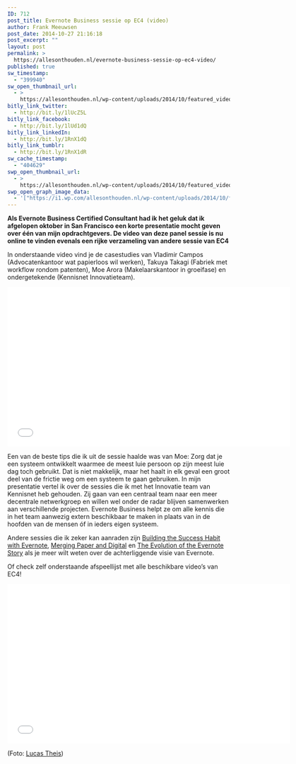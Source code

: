 ```yaml
---
ID: 712
post_title: Evernote Business sessie op EC4 (video)
author: Frank Meeuwsen
post_date: 2014-10-27 21:16:18
post_excerpt: ""
layout: post
permalink: >
  https://allesonthouden.nl/evernote-business-sessie-op-ec4-video/
published: true
sw_timestamp:
  - "399940"
sw_open_thumbnail_url:
  - >
    https://allesonthouden.nl/wp-content/uploads/2014/10/featured_videopanel.jpg
bitly_link_twitter:
  - http://bit.ly/1lUcZ5L
bitly_link_facebook:
  - http://bit.ly/1lUd1dQ
bitly_link_linkedIn:
  - http://bit.ly/1RnX1dQ
bitly_link_tumblr:
  - http://bit.ly/1RnX1dR
sw_cache_timestamp:
  - "404629"
swp_open_thumbnail_url:
  - >
    https://allesonthouden.nl/wp-content/uploads/2014/10/featured_videopanel.jpg
swp_open_graph_image_data:
  - '["https://i1.wp.com/allesonthouden.nl/wp-content/uploads/2014/10/featured_videopanel.jpg?fit=800%2C400&ssl=1",800,400,false]'
---
```

<strong>Als Evernote Business Certified Consultant had ik het geluk dat ik afgelopen oktober in San Francisco een korte presentatie mocht geven over één van mijn opdrachtgevers. De video van deze panel sessie is nu online te vinden evenals een rijke verzameling van andere sessie van EC4</strong>
<!--more-->

In onderstaande video vind je de casestudies van Vladimir Campos (Advocatenkantoor wat papierloos wil werken), Takuya Takagi (Fabriek met workflow rondom patenten), Moe Arora (Makelaarskantoor in groeifase) en ondergetekende (Kennisnet Innovatieteam).

<iframe src="//www.youtube.com/embed/yJ4e5JlfXRM?list=UUr_JcNR6slxFcTtDZ8t6F0A" width="640" height="360" frameborder="0" allowfullscreen="allowfullscreen"></iframe>

Een van de beste tips die ik uit de sessie haalde was van Moe: Zorg dat je een systeem ontwikkelt waarmee de meest luie persoon op zijn meest luie dag toch gebruikt. Dat is niet makkelijk, maar het haalt in elk geval een groot deel van de frictie weg om een systeem te gaan gebruiken. In mijn presentatie vertel ik over de sessies die ik met het Innovatie team van Kennisnet heb gehouden. Zij gaan van een centraal team naar een meer decentrale netwerkgroep en willen wel onder de radar blijven samenwerken aan verschillende projecten. Evernote Business helpt ze om alle kennis die in het team aanwezig extern beschikbaar te maken in plaats van in de hoofden van de mensen óf in ieders eigen systeem.

Andere sessies die ik zeker kan aanraden zijn <a href="https://www.youtube.com/watch?v=L3vbd_xkhuQ&amp;list=UUr_JcNR6slxFcTtDZ8t6F0A&amp;index=5">Building the Success Habit with Evernote</a>, <a href="https://www.youtube.com/watch?v=WiNABfUtQjc&amp;index=6&amp;list=UUr_JcNR6slxFcTtDZ8t6F0A">Merging Paper and Digital</a> en <a href="https://www.youtube.com/watch?v=9nKF2Xp_g24&amp;list=UUr_JcNR6slxFcTtDZ8t6F0A&amp;index=15">The Evolution of the Evernote Story</a> als je meer wilt weten over de achterliggende visie van Evernote.

Of check zelf onderstaande afspeellijst met alle beschikbare video’s van EC4!

<iframe src="//www.youtube.com/embed/videoseries?list=PL4I5cq2DfrSqFHRG8ETFAOZrrj-ODeA_d" width="640" height="360" frameborder="0" allowfullscreen="allowfullscreen"></iframe>

(Foto: <a href="https://unsplash.com/lucastheis">Lucas Theis</a>)